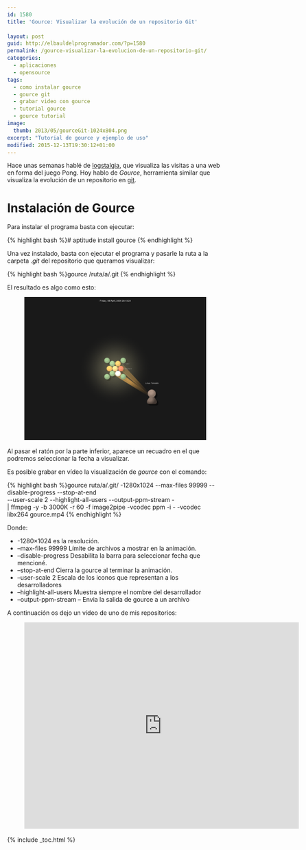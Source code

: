 ```yaml
---
id: 1580
title: 'Gource: Visualizar la evolución de un repositorio Git'

layout: post
guid: http://elbauldelprogramador.com/?p=1580
permalink: /gource-visualizar-la-evolucion-de-un-repositorio-git/
categories:
  - aplicaciones
  - opensource
tags:
  - como instalar gource
  - gource git
  - grabar video con gource
  - tutorial gource
  - gource tutorial
image:
  thumb: 2013/05/gourceGit-1024x804.png
excerpt: "Tutorial de gource y ejemplo de uso"
modified: 2015-12-13T19:30:12+01:00
---
```

Hace unas semanas hablé de [logstalgia][1], que visualiza las visitas a una web en forma del juego Pong. Hoy hablo de *Gource*, herramienta similar que visualiza la evolución de un repositorio en [git][2].  

<!--ad-->

# Instalación de Gource

Para instalar el programa basta con ejecutar:

{% highlight bash %}# aptitude install gource
{% endhighlight %}

Una vez instalado, basta con ejecutar el programa y pasarle la ruta a la carpeta *.git* del repositorio que queramos visualizar:

{% highlight bash %}gource /ruta/a/.git
{% endhighlight %}

El resultado es algo como esto:

<figure>
  <a href="/images/2013/05/gourceGit-1024x804.png"><img src="/images/2013/05/gourceGit-1024x804.png" title="{{ page.title }}" alt="{{ page.title }}" /></a>
</figure>

Al pasar el ratón por la parte inferior, aparece un recuadro en el que podremos seleccionar la fecha a visualizar.

Es posible grabar en vídeo la visualización de *gource* con el comando:

{% highlight bash %}gource ruta/a/.git/  -1280x1024 --max-files 99999 --disable-progress --stop-at-end \
       --user-scale 2 --highlight-all-users --output-ppm-stream - \
       | ffmpeg -y -b 3000K -r 60 -f image2pipe -vcodec ppm -i - -vcodec libx264 gource.mp4
{% endhighlight %}

Donde:

  * -1280&#215;1024 es la resolución.
  * &ndash;max-files 99999 Límite de archivos a mostrar en la animación.
  * &ndash;disable-progress Desabilita la barra para seleccionar fecha que mencioné.
  * &ndash;stop-at-end Cierra la gource al terminar la animación.
  * &ndash;user-scale 2 Escala de los iconos que representan a los desarrolladores
  * &ndash;highlight-all-users Muestra siempre el nombre del desarrollador
  * &ndash;output-ppm-stream &ndash; Envia la salida de gource a un archivo

A continuación os dejo un vídeo de uno de mis repositorios:

<figure>
  <iframe width="640" height="480" src="https://www.youtube-nocookie.com/embed/aSJ8lHXpW58" frameborder="0" allowfullscreen></iframe>
</figure>

 [1]: http://elbauldelprogramador.com/visualiza-las-visitas-a-tu-web-al-estilo-pong-con-logstalgia/ "Visualiza las visitas a tu web al estilo Pong con Logstalgia"
 [2]: http://elbauldelprogramador.com/mini-tutorial-y-chuleta-de-comandos-git/ "Git: Mini Tutorial y chuleta de comandos"
 [3]: /images/2013/05/gourceGit.png

{% include _toc.html %}
